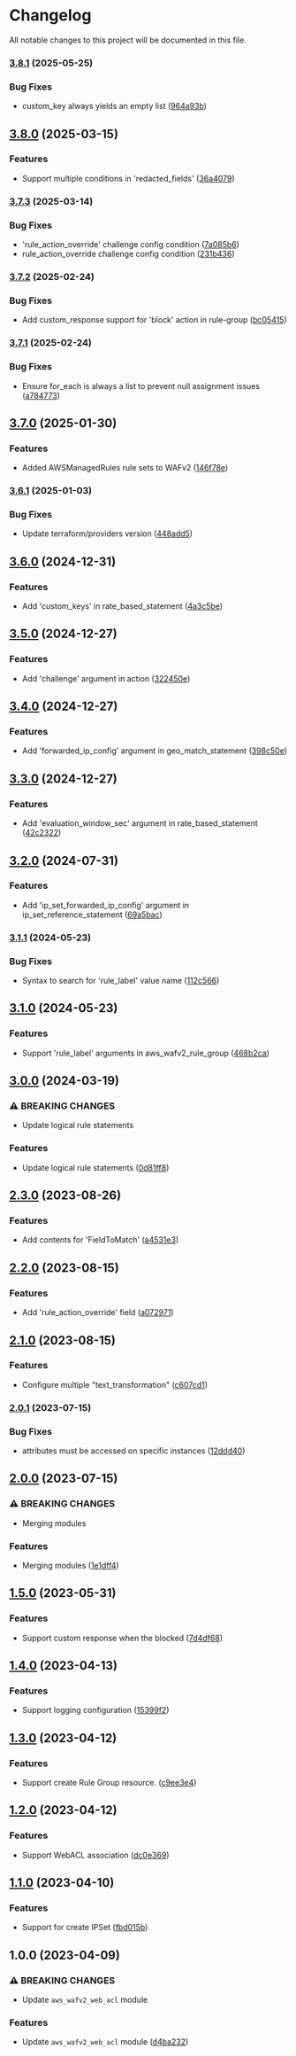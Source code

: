 # Changelog

All notable changes to this project will be documented in this file.

### [3.8.1](https://github.com/aws-ss/terraform-aws-wafv2/compare/v3.8.0...v3.8.1) (2025-05-25)


### Bug Fixes

* custom_key always yields an empty list ([964a93b](https://github.com/aws-ss/terraform-aws-wafv2/commit/964a93b97cb57c7dbddea8ec587e5cab56ee1c5d))

## [3.8.0](https://github.com/aws-ss/terraform-aws-wafv2/compare/v3.7.3...v3.8.0) (2025-03-15)


### Features

* Support multiple conditions in 'redacted_fields' ([36a4079](https://github.com/aws-ss/terraform-aws-wafv2/commit/36a4079a8a1eec3059d769e7e3d1d1fff5574a47))

### [3.7.3](https://github.com/aws-ss/terraform-aws-wafv2/compare/v3.7.2...v3.7.3) (2025-03-14)


### Bug Fixes

* 'rule_action_override' challenge config condition ([7a085b6](https://github.com/aws-ss/terraform-aws-wafv2/commit/7a085b6d50173ce7863d24983b82e984d3f2442a))
* rule_action_override challenge config condition ([231b436](https://github.com/aws-ss/terraform-aws-wafv2/commit/231b436b536c0ef0999a3a71ebc1ff064385854b))

### [3.7.2](https://github.com/aws-ss/terraform-aws-wafv2/compare/v3.7.1...v3.7.2) (2025-02-24)


### Bug Fixes

* Add custom_response support for 'block' action in rule-group ([bc05415](https://github.com/aws-ss/terraform-aws-wafv2/commit/bc05415d9b26cd1e0a80d2a1e3053be577234017))

### [3.7.1](https://github.com/aws-ss/terraform-aws-wafv2/compare/v3.7.0...v3.7.1) (2025-02-24)


### Bug Fixes

* Ensure for_each is always a list to prevent null assignment issues ([a784773](https://github.com/aws-ss/terraform-aws-wafv2/commit/a7847736f476f0c3b3c9a489b68bd9f0cab47fe4))

## [3.7.0](https://github.com/aws-ss/terraform-aws-wafv2/compare/v3.6.1...v3.7.0) (2025-01-30)


### Features

* Added AWSManagedRules rule sets to WAFv2 ([146f78e](https://github.com/aws-ss/terraform-aws-wafv2/commit/146f78e54e6e7c38c6aafbbe24030f186aeee7e8))

### [3.6.1](https://github.com/aws-ss/terraform-aws-wafv2/compare/v3.6.0...v3.6.1) (2025-01-03)


### Bug Fixes

* Update terraform/providers version ([448add5](https://github.com/aws-ss/terraform-aws-wafv2/commit/448add546a1f4f919e06a4c327fbcc3e90534b1c))

## [3.6.0](https://github.com/aws-ss/terraform-aws-wafv2/compare/v3.5.0...v3.6.0) (2024-12-31)


### Features

* Add 'custom_keys' in rate_based_statement ([4a3c5be](https://github.com/aws-ss/terraform-aws-wafv2/commit/4a3c5be05a34485fe12a61967b03a1d7906190b0))

## [3.5.0](https://github.com/aws-ss/terraform-aws-wafv2/compare/v3.4.0...v3.5.0) (2024-12-27)


### Features

* Add 'challenge' argument in action ([322450e](https://github.com/aws-ss/terraform-aws-wafv2/commit/322450e10a4fec0807003ee8fe54eab69e93c968))

## [3.4.0](https://github.com/aws-ss/terraform-aws-wafv2/compare/v3.3.0...v3.4.0) (2024-12-27)


### Features

* Add 'forwarded_ip_config' argument in geo_match_statement ([398c50e](https://github.com/aws-ss/terraform-aws-wafv2/commit/398c50e9b00df9e77d434b002e3f3df9cf883471))

## [3.3.0](https://github.com/aws-ss/terraform-aws-wafv2/compare/v3.2.0...v3.3.0) (2024-12-27)


### Features

* Add 'evaluation_window_sec' argument in rate_based_statement ([42c2322](https://github.com/aws-ss/terraform-aws-wafv2/commit/42c232264f7df83c58d16e2f4ae89eeecbd99aae))

## [3.2.0](https://github.com/aws-ss/terraform-aws-wafv2/compare/v3.1.1...v3.2.0) (2024-07-31)


### Features

* Add 'ip_set_forwarded_ip_config' argument in ip_set_reference_statement ([69a5bac](https://github.com/aws-ss/terraform-aws-wafv2/commit/69a5bac3fda1c305209f4d2eb5abd01f78c560eb))

### [3.1.1](https://github.com/aws-ss/terraform-aws-wafv2/compare/v3.1.0...v3.1.1) (2024-05-23)


### Bug Fixes

* Syntax to search for 'rule_label' value name ([112c566](https://github.com/aws-ss/terraform-aws-wafv2/commit/112c56698866d21bfcbb67f2a2c3dcb5b93354fe))

## [3.1.0](https://github.com/aws-ss/terraform-aws-wafv2/compare/v3.0.0...v3.1.0) (2024-05-23)


### Features

* Support 'rule_label' arguments in aws_wafv2_rule_group ([468b2ca](https://github.com/aws-ss/terraform-aws-wafv2/commit/468b2ca7774f7b37317677c01686dee7634b10c4))

## [3.0.0](https://github.com/aws-ss/terraform-aws-wafv2/compare/v2.3.0...v3.0.0) (2024-03-19)


### ⚠ BREAKING CHANGES

* Update logical rule statements

### Features

* Update logical rule statements ([0d81ff8](https://github.com/aws-ss/terraform-aws-wafv2/commit/0d81ff8e90c03216af8e6566de0949cdafb5b5f3))

## [2.3.0](https://github.com/aws-ss/terraform-aws-wafv2/compare/v2.2.0...v2.3.0) (2023-08-26)


### Features

* Add contents for 'FieldToMatch' ([a4531e3](https://github.com/aws-ss/terraform-aws-wafv2/commit/a4531e395c91512f6571123ae5c4740c09a603b5))

## [2.2.0](https://github.com/aws-ss/terraform-aws-wafv2/compare/v2.1.0...v2.2.0) (2023-08-15)


### Features

* Add 'rule_action_override' field ([a072971](https://github.com/aws-ss/terraform-aws-wafv2/commit/a0729710c1b1921d125a827541b91c1d8091cac0))

## [2.1.0](https://github.com/aws-ss/terraform-aws-wafv2/compare/v2.0.1...v2.1.0) (2023-08-15)


### Features

* Configure multiple "text_transformation" ([c607cd1](https://github.com/aws-ss/terraform-aws-wafv2/commit/c607cd1f611a70f0dff266edd8be247de59eba67))

### [2.0.1](https://github.com/aws-ss/terraform-aws-wafv2/compare/v2.0.0...v2.0.1) (2023-07-15)


### Bug Fixes

* attributes must be accessed on specific instances ([12ddd40](https://github.com/aws-ss/terraform-aws-wafv2/commit/12ddd40fdf90066c83a036a18b227f0f793bda0d))

## [2.0.0](https://github.com/aws-ss/terraform-aws-wafv2/compare/v1.5.0...v2.0.0) (2023-07-15)


### ⚠ BREAKING CHANGES

* Merging modules

### Features

* Merging modules ([1e1dff4](https://github.com/aws-ss/terraform-aws-wafv2/commit/1e1dff43e600d4206b6d3a2c211250a3b79a46ea))

## [1.5.0](https://github.com/aws-ss/terraform-aws-wafv2/compare/v1.4.0...v1.5.0) (2023-05-31)


### Features

* Support custom response when the blocked ([7d4df68](https://github.com/aws-ss/terraform-aws-wafv2/commit/7d4df68c2b649e4bf4b5b6537fef48383e0aba0a))

## [1.4.0](https://github.com/aws-ss/terraform-aws-wafv2/compare/v1.3.0...v1.4.0) (2023-04-13)


### Features

* Support logging configuration ([15399f2](https://github.com/aws-ss/terraform-aws-wafv2/commit/15399f2cf057524edd8ef7fa215aca9839834833))

## [1.3.0](https://github.com/aws-ss/terraform-aws-wafv2/compare/v1.2.0...v1.3.0) (2023-04-12)


### Features

* Support create Rule Group resource. ([c9ee3e4](https://github.com/aws-ss/terraform-aws-wafv2/commit/c9ee3e4e5c8d211e865b20cc9482b8ff632df4f7))

## [1.2.0](https://github.com/aws-ss/terraform-aws-wafv2/compare/v1.1.0...v1.2.0) (2023-04-12)


### Features

* Support WebACL association ([dc0e369](https://github.com/aws-ss/terraform-aws-wafv2/commit/dc0e369f20f1079045696ded3ee48f228793b895))

## [1.1.0](https://github.com/aws-ss/terraform-aws-wafv2/compare/v1.0.0...v1.1.0) (2023-04-10)


### Features

* Support for create IPSet ([fbd015b](https://github.com/aws-ss/terraform-aws-wafv2/commit/fbd015bc2a3f642be96337f78e2343dca0b83fea))

## 1.0.0 (2023-04-09)


### ⚠ BREAKING CHANGES

* Update `aws_wafv2_web_acl` module

### Features

* Update `aws_wafv2_web_acl` module ([d4ba232](https://github.com/aws-ss/terraform-aws-wafv2/commit/d4ba232761225c6ebc5e97031bd517442b38c4f2))
